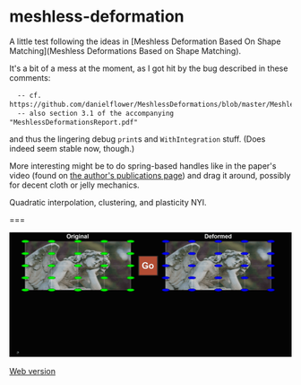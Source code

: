 # meshless-deformation
A little test following the ideas in [Meshless Deformation Based On Shape Matching](Meshless Deformations Based on Shape Matching).

It's a bit of a mess at the moment, as I got hit by the bug described in these comments:

```
  -- cf. https://github.com/danielflower/MeshlessDeformations/blob/master/MeshlessDeformations/DeformableObject.cpp#L127
  -- also section 3.1 of the accompanying "MeshlessDeformationsReport.pdf"
```

and thus the lingering debug `print`s and `WithIntegration` stuff. (Does indeed seem stable now, though.)

More interesting might be to do spring-based handles like in the paper's video (found on [the author's publications page]( https://matthias-research.github.io/pages/publications/publications.html))
and drag it around, possibly for decent cloth or jelly mechanics.

Quadratic interpolation, clustering, and plasticity NYI.

===

![image](deform1.gif)

[Web version](https://ggcrunchy.github.io/projects/deform/)

